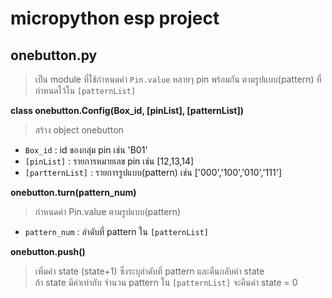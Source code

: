 # micropython esp project
## onebutton.py
>เป็น module ที่ใช้กำหนดค่า `Pin.value` หลายๆ pin พร้อมกัน ตามรูปแบบ(pattern) ที่กำหนดไว้ใน `[patternList]`

**class onebutton.Config(Box_id, [pinList], [patternList])**

>สร้าง object onebutton

- `Box_id` : id ของกลุ่ม pin เช่น 'B01'
- `[pinList]` : รายการหมายเลข pin เช่น [12,13,14]   
- `[partternList]` : รายการรูปแบบ(pattern) เช่น ['000','100','010','111']
    
**onebutton.turn(pattern_num)**

>กำหนดค่า Pin.value ตามรูปแบบ(pattern)
    
- `pattern_num` : ลำดับที่ pattern ใน `[patternList]`

**onebutton.push()**

>เพิ่มค่า state (state+1) ซึ่งระบุลำดับที่ pattern และคืนกลับค่า state    
>ถ้า state มีค่าเท่ากับ จำนวน pattern ใน `[patternList]` จะคืนค่า state = 0

